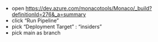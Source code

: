 * open https://dev.azure.com/monacotools/Monaco/_build?definitionId=276&_a=summary
* click “Run Pipeline”
* pick “Deployment Target” : “insiders”
* pick main as branch